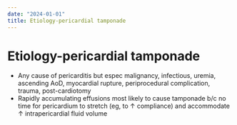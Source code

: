 ```yaml
---
date: "2024-01-01"
title: Etiology-pericardial tamponade
---
```


# Etiology-pericardial tamponade

* Any cause of pericarditis but espec malignancy, infectious, uremia, ascending AoD, myocardial rupture, periprocedural complication, trauma, post-cardiotomy
* Rapidly accumulating effusions most likely to cause tamponade b/c no time for pericardium to stretch (eg, to ↑ compliance) and accommodate ↑ intrapericardial fluid volume
